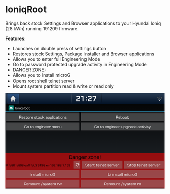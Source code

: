 # IoniqRoot
Brings back stock Settings and Browser applications to your Hyundai Ioniq (28 kWh) running 191209 firmware. <br />

**Features:<br  />**
* Launches on double press of settings button
* Restores stock Settings, Package installer and Browser applications
* Allows you to enter full Engineering Mode
* Go to password protected upgrade activity in Engineering Mode
* DANGER ZONE:
* Allows you to install microG
* Opens root shell telnet server
* Mount system partition read & write or read only

![Screenshot](doc/screenshot.png)
